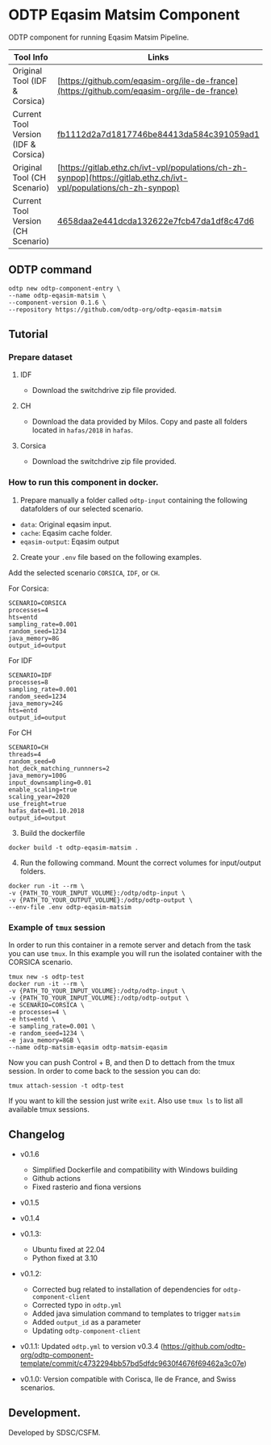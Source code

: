 # ODTP Eqasim Matsim Component

ODTP component for running Eqasim Matsim Pipeline.

| Tool Info | Links |
| --- | --- |
| Original Tool (IDF & Corsica)| [https://github.com/eqasim-org/ile-de-france](https://github.com/eqasim-org/ile-de-france) |
| Current Tool Version (IDF & Corsica) | [fb1112d2a7d1817746be84413da584c391059ad1](https://github.com/eqasim-org/ile-de-france/commit/fb1112d2a7d1817746be84413da584c391059ad1) |
| Original Tool (CH Scenario)| [https://gitlab.ethz.ch/ivt-vpl/populations/ch-zh-synpop](https://gitlab.ethz.ch/ivt-vpl/populations/ch-zh-synpop) |
| Current Tool Version (CH Scenario) | [4658daa2e441dcda132622e7fcb47da1df8c47d6](https://gitlab.ethz.ch/ivt-vpl/populations/ch-zh-synpop/-/commit/4658daa2e441dcda132622e7fcb47da1df8c47d6) |


## ODTP command 

```odtp new component 
odtp new odtp-component-entry \
--name odtp-eqasim-matsim \
--component-version 0.1.6 \
--repository https://github.com/odtp-org/odtp-eqasim-matsim
``` 

## Tutorial

### Prepare dataset

1. IDF
    - Download the switchdrive zip file provided. 

2. CH
    - Download the data provided by Milos. Copy and paste all folders located in `hafas/2018` in `hafas`. 

3. Corsica
    - Download the switchdrive zip file provided. 

### How to run this component in docker. 

1. Prepare manually a folder called `odtp-input` containing the following datafolders of our selected scenario. 

- `data`: Original eqasim input.
- `cache`: Eqasim cache folder.
- `eqasim-output`: Eqasim output

2. Create your `.env` file based on the following examples.

Add the selected scenario `CORSICA`, `IDF`, or `CH`. 

For Corsica:
```
SCENARIO=CORSICA
processes=4
hts=entd
sampling_rate=0.001
random_seed=1234
java_memory=8G
output_id=output
```

For IDF
```
SCENARIO=IDF
processes=8
sampling_rate=0.001
random_seed=1234
java_memory=24G
hts=entd
output_id=output
```

For CH
```
SCENARIO=CH
threads=4
random_seed=0
hot_deck_matching_runnners=2
java_memory=100G
input_downsampling=0.01
enable_scaling=true
scaling_year=2020
use_freight=true
hafas_date=01.10.2018
output_id=output
```

3. Build the dockerfile 

```
docker build -t odtp-eqasim-matsim .
```

4. Run the following command. Mount the correct volumes for input/output folders. 

```
docker run -it --rm \
-v {PATH_TO_YOUR_INPUT_VOLUME}:/odtp/odtp-input \
-v {PATH_TO_YOUR_OUTPUT_VOLUME}:/odtp/odtp-output \
--env-file .env odtp-eqasim-matsim
```


### Example of `tmux` session

In order to run this container in a remote server and detach from the task you can use `tmux`. In this example you will run the isolated container with the CORSICA scenario.

```
tmux new -s odtp-test
docker run -it --rm \
-v {PATH_TO_YOUR_INPUT_VOLUME}:/odtp/odtp-input \
-v {PATH_TO_YOUR_INPUT_VOLUME}:/odtp/odtp-output \ 
-e SCENARIO=CORSICA \
-e processes=4 \
-e hts=entd \
-e sampling_rate=0.001 \
-e random_seed=1234 \
-e java_memory=8GB \
--name odtp-matsim-eqasim odtp-matsim-eqasim
```

Now you can push Control + B, and then D to dettach from the tmux session. In order to come back to the session you can do: 

```
tmux attach-session -t odtp-test
```
If you want to kill the session just write `exit`. Also use `tmux ls` to list all available tmux sessions.


## Changelog

- v0.1.6
    - Simplified Dockerfile and compatibility with Windows building
    - Github actions
    - Fixed rasterio and fiona versions

- v0.1.5

- v0.1.4

- v0.1.3:
    - Ubuntu fixed at 22.04
    - Python fixed at 3.10

- v0.1.2: 
    - Corrected bug related to installation of dependencies for `odtp-component-client`
    - Corrected typo in `odtp.yml`
    - Added java simulation command to templates to trigger `matsim`
    - Added `output_id` as a parameter
    - Updating `odtp-component-client`

- v0.1.1: Updated `odtp.yml` to version v0.3.4 (https://github.com/odtp-org/odtp-component-template/commit/c4732294bb57bd5dfdc9630f4676f69462a3c07e)
- v0.1.0: Version compatible with Corisca, Ile de France, and Swiss scenarios.  

## Development. 

Developed by SDSC/CSFM.

